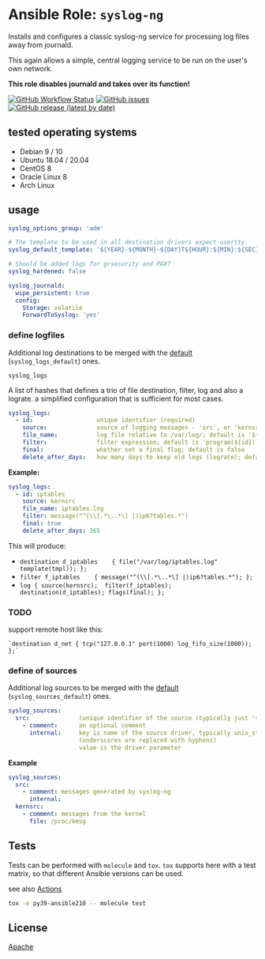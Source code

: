 
# Ansible Role:  `syslog-ng`


Installs and configures a classic syslog-ng service for processing log files away from journald.

This again allows a simple, central logging service to be run on the user's own network.

**This role disables journald and takes over its function!**

[![GitHub Workflow Status](https://img.shields.io/github/workflow/status/bodsch/ansible-syslog-ng/CI)][ci]
[![GitHub issues](https://img.shields.io/github/issues/bodsch/ansible-syslog-ng)][issues]
[![GitHub release (latest by date)](https://img.shields.io/github/v/release/bodsch/ansible-syslog-ng)][releases]

[ci]: https://github.com/bodsch/ansible-syslog-ng/actions
[issues]: https://github.com/bodsch/ansible-syslog-ng/issues?q=is%3Aopen+is%3Aissue
[releases]: https://github.com/bodsch/ansible-syslog-ng/releases


## tested operating systems

* Debian 9 / 10
* Ubuntu 18.04 / 20.04
* CentOS 8
* Oracle Linux 8
* Arch Linux

## usage

```yaml
syslog_options_group: 'adm'

# The template to be used in all destination drivers expect usertty.
syslog_default_template: '${YEAR}-${MONTH}-${DAY}T${HOUR}:${MIN}:${SEC} ${LEVEL} ${MSGHDR}${MSG}\n'

# Should be added logs for grsecurity and PAX?
syslog_hardened: false

syslog_journald:
  wipe_persistent: true
  config:
    Storage: volatile
    ForwardToSyslog: 'yes'
```

### define logfiles

Additional log destinations to be merged with the [default](./vars/main.yml) (`syslog_logs_default`)  ones.

`syslog_logs`

A list of hashes that defines a trio of file destination, filter, log and
also a lograte.
a simplified configuration that is sufficient for most cases.

```yaml
syslog_logs:
  - id:                  unique identifier (required)
    source:              source of logging messages - 'src', or 'kernsrc'; default is 'src'
    file_name:           log file relative to /var/log/; default is '${id}.log'
    filter:              filter expression; default is 'program(${id})'
    final:               whether set a final flag; default is false
    delete_after_days:   how many days to keep old logs (lograte); default is forever
```

**Example:**

```yaml
syslog_logs:
  - id: iptables
    source: kernsrc
    file_name: iptables.log
    filter: message("^(\\[.*\..*\] |)ip6?tables.*")
    final: true
    delete_after_days: 365
```

This will produce:

-  `destination d_iptables    { file("/var/log/iptables.log" template(tmpl)); };`
-  `filter f_iptables    { message("^(\\[.*\..*\] |)ip6?tables.*"); };`
-  `log { source(kernsrc);  filter(f_iptables);  destination(d_iptables); flags(final); };`



### TODO
support remote host like this:

    `destination d_net { tcp("127.0.0.1" port(1000) log_fifo_size(1000)); };`


### define of sources

Additional log sources to be merged with the [default](./vars/main.yml) (`syslog_sources_default`) ones.

```yaml
syslog_sources:
  src:              (unique identifier of the source (typically just 'src'))
    - comment:      an optional comment
      internal:     key is name of the source driver, typically unix_stream or file
                    (underscores are replaced with hyphens)
                    value is the driver parameter
```

**Example**

```yaml
syslog_sources:
  src:
    - comment: messages generated by syslog-ng
      internal:
  kernsrc:
    - comment: messages from the kernel
      file: /proc/kmsg
```

## Tests

Tests can be performed with `molecule` and `tox`.
`tox` supports here with a test matrix, so that different Ansible versions can be used.

see also [Actions](https://github.com/bodsch/ansible-syslog-ng/actions)

```bash
tox -e py39-ansible210 -- molecule test
```

## License

[Apache](LICENSE)

